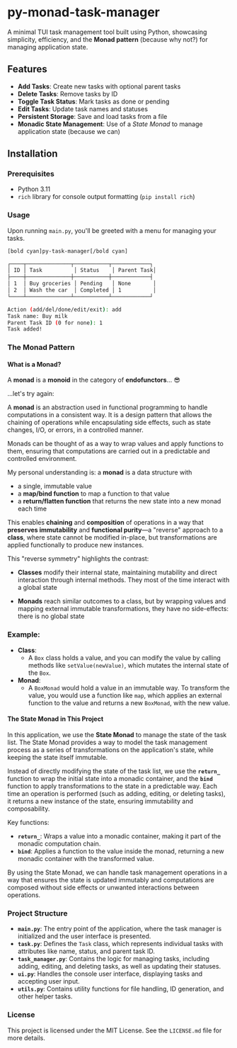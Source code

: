 # py-monad-task-manager

A minimal TUI task management tool built using Python, showcasing simplicity, efficiency, and the **Monad pattern** (because why not?) for managing application state.

## Features

- **Add Tasks**: Create new tasks with optional parent tasks
- **Delete Tasks**: Remove tasks by ID
- **Toggle Task Status**: Mark tasks as done or pending
- **Edit Tasks**: Update task names and statuses
- **Persistent Storage**: Save and load tasks from a file
- **Monadic State Management**: Use of a *State Monad* to manage application state (because we can)

## Installation

### Prerequisites

- Python 3.11
- `rich` library for console output formatting (`pip install rich`)

### Usage
Upon running `main.py`, you'll be greeted with a menu for managing your tasks.

```bash
[bold cyan]py-task-manager[/bold cyan]

┌────┬──────────────┬───────────┬────────────┐
│ ID │ Task          │ Status    │ Parent Task│
├────┼──────────────┼───────────┼────────────┤
│ 1  │ Buy groceries │ Pending   │ None       │
│ 2  │ Wash the car  │ Completed │ 1          │
└────┴──────────────┴───────────┴────────────┘

Action (add/del/done/edit/exit): add
Task name: Buy milk
Parent Task ID (0 for none): 1
Task added!
````

### The Monad Pattern

#### What is a Monad?

A **monad** is a **monoid** in the category of **endofunctors**... 😎

...let's try again:

A **monad** is an abstraction used in functional programming to handle computations in a consistent way. It is a design pattern that allows the chaining of operations while encapsulating side effects, such as state changes, I/O, or errors, in a controlled manner.

Monads can be thought of as a way to wrap values and apply functions to them, ensuring that computations are carried out in a predictable and controlled environment.

My personal understanding is: a **monad** is a data structure with
- a single, immutable value
- a **map/bind function** to map a function to that value
- a **return/flatten function** that returns the new state into a new monad each time

This enables **chaining** and **composition** of operations in a way that **preserves immutability** and **functional purity**—a "reverse" approach to a **class**, where state cannot be modified in-place, but transformations are applied functionally to produce new instances.

This "reverse symmetry" highlights the contrast:

- **Classes** modify their internal state, maintaining mutability and direct interaction through internal methods. They most of the time interact with a global state

- **Monads** reach similar outcomes to a class, but by wrapping values and mapping external immutable transformations, they have no side-effects: there is no global state

### Example:

- **Class**:
    - A `Box` class holds a value, and you can modify the value by calling methods like `setValue(newValue)`, which mutates the internal state of the `Box`.
- **Monad**:
    - A `BoxMonad` would hold a value in an immutable way. To transform the value, you would use a function like `map`, which applies an external function to the value and returns a new `BoxMonad`, with the new value.

#### The State Monad in This Project

In this application, we use the **State Monad** to manage the state of the task list. The State Monad provides a way to model the task management process as a series of transformations on the application's state, while keeping the state itself immutable.

Instead of directly modifying the state of the task list, we use the **`return_`** function to wrap the initial state into a monadic container, and the **`bind`** function to apply transformations to the state in a predictable way. Each time an operation is performed (such as adding, editing, or deleting tasks), it returns a new instance of the state, ensuring immutability and composability.

Key functions:

- **`return_`**: Wraps a value into a monadic container, making it part of the monadic computation chain.
- **`bind`**: Applies a function to the value inside the monad, returning a new monadic container with the transformed value.

By using the State Monad, we can handle task management operations in a way that ensures the state is updated immutably and computations are composed without side effects or unwanted interactions between operations.

### Project Structure

- **`main.py`**: The entry point of the application, where the task manager is initialized and the user interface is presented.
- **`task.py`**: Defines the `Task` class, which represents individual tasks with attributes like name, status, and parent task ID.
- **`task_manager.py`**: Contains the logic for managing tasks, including adding, editing, and deleting tasks, as well as updating their statuses.
- **`ui.py`**: Handles the console user interface, displaying tasks and accepting user input.
- **`utils.py`**: Contains utility functions for file handling, ID generation, and other helper tasks.
### License

This project is licensed under the MIT License. See the `LICENSE.md` file for more details.
